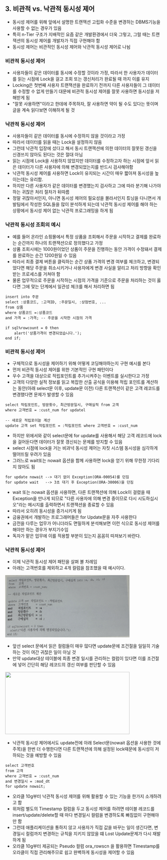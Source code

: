 ## 3. 비관적 vs. 낙관적 동시성 제어
- 동시성 제어를 위해 앞에서 설명한 트랜잭션 고립화 수준을 변경하는 DBMS기능을 사용할 수 없는 경우가 있음
- 특히 n-Tier 구조가 지배적인 요즘 같은 개발환경에서 더욱 그렇고, 그럴 때는 트랜잭션의 동시성 제어를 개발자가 직접 구현해야 함
- 동시성 제어는 비관적인 동시성 제어와 낙관적 동시성 제어로 나뉨

### 비관적 동시성 제어
- 사용자들이 같은 데이터를 동시에 수정할 것이라 가정, 따라서 한 사용자가 데이터를 읽는 시점에 Lock을 걸고 조회 또는 갱신처리가 완료될 때 까지 이를 유지
- Locking은 첫번째 사용자 트랜잭션을 완료하기 전까지 다른 사용자들이 그 데이터를 수정할 수 없게 만들기 대문에 비관적 동시성 제어를 잘못 사용하면 동시성을 저해받게 됨
- "잘못 사용하면"이라고 한데에 주목하자, 잘 사용하면 약이 될 수도 있다는 뜻이며 글을 계속 읽다보면 이해하게 될 것

### 낙관적 동시성 제어
- 사용자들이 같은 데이터를 동시에 수정하지 않을 것이라고 가정
- 따라서 데이터를 읽을 때는 Lock을 설정하지 않음
- 그런데 낙관적 입장에 섰다고 해서 동시 트랜잭션에 의한 데이터의 잘못된 갱신을 신경쓰지 않아도 된다는 것은 절대 아님
- 읽는 시점에 Lock을 사용하지 않았지만 데이터를 수정하고자 하는 시점에 앞서 읽은 데이터가 다른 사용자에 의해 변경되었는지를 반드시 검사해야함
- 낙관적 동시성 제어를 사용하면 Lock이 유지되는 시간이 매우 짧아져 동시성을 높이는데는 유리함.
- 하지만 다른 사용자가 같은 데이터를 변경했는지 검사하고 그에 따라 분기해 나가야 하는 귀찮은 처리 절차가 뒤따름
- 정말 귀찮아서인지, 아니면 동시성 제어의 필요성을 몰라서인지 튜닝을 다니면서 개발팀에서 작성한 SQL들을 많이 분석하게 되는데 낙관적 동시성 제어를 해야 하는 상황에서 동시성 제어 없는 낙관적 프로그래밍을 하게 됨

### 낙관적 동시성 조회의 예시
- 예를 들어 온라인 쇼핑몰에서 특정 상품을 조회해서 주문을 시작하고 결제를 완료하는 순간까지 하나의 트랜잭션으로 정의했다고 가정
- 상품 조회시에는 1000원이었던 상품이 주문을 진행하는 동안 가격이 수정돼서 결제를 완료하는 순간 1200원일 수 있음
- 따라서 최종 결제 버튼을 클릭하는 순간 상품 가격의 변경 여부를 체크하고, 변경되었다면 해당 주문을 취소시키거나 사용자에게 변경 사실을 알리고 처리 방향을 확인받는 프로세스를 거쳐야 함
- 물론 업무적으로 주문을 시작하는 시점의 가격을 기준으로 주문을 처리하는 것이 옳다면 그에 맞는 단계에서 일관성 체크를 해서 처리하면 됨
```
insert into 주문
select :상품코드, :고객ID, :주문일시, :상점번호, ...
from 상품
where 상품코드 =:상품코드
and 가격 = :가격; -- 주문을 시작한 시점의 가격

if sql%rowcount = 0 then
    alert('상품가격이 변경되었습니다.');
end if;
```

### 비관적 동시성 제어
- 구체적으로 동시성을 제어하기 위해 어떻게 코딩해야하는지 구현 예시를 본다
- 먼저 비관적 동시성 제어를 위한 기본적인 구현 패턴이다
- 우수 고객을 대상으로 적립포인트를 추가시켜주는 이벤트를 실시한다고 가정
- 고객의 다양한 실적 정보를 읽고 복잡한 산출 공식을 이용해 적립 포인트를 계산하는 동안(아래 select문 이후, update문 이전) 다른 트랜잭션이 같은 고객 레코드를 변경했다면 문제가 발생할 수 있음
```
select 적립포인트, 방문횟수, 최근방문일시, 구매실적 from 고객
where 고객번호 = :cust_num for updatel

-- 새로운 적립포이늩 계산
update 고객 set 적립포인트 = :적립포인트 where 고객번호 = :cust_num
```
- 하지만 위에서와 같이 select문에 for update를 사용해서 해당 고객 레코드에 lock을 걸어둔다면 데이터가 잘못 갱신되는 문제를 방지할 수 있음
- select 시점에 lock을 거는 비과넉 동시성 제어는 자칫 시스템 동시성을 심각하게 떨어뜨릴 우려가 있음
- 그러느로 wait또는 nowait 옵션을 함께 사용하면 lock을 얻기 위해 무한정 기다리지 않아도 됨

```
for update nowait --> 대기 없이 Exception(ORA-00054)를 던짐
for update wait   --> 3초 대기 후 Exception(ORA-30006)을 던짐
```
- wait 또는 nowait 옵션을 사용하면, 다른 트랜잭션에 의해 Lock이 걸렸을 때 Exception을 만나게 되므로 "다른 사용자에 의해 변경 중이므로 다시 시도하십시오"라는 메시지를 출력하면서 트랜잭션을 종료할 수 있음
- 따라서 오히려 동시성을 증가시키게 됨
- 금융권에서 개발하는 프로그래머들은 for Update문을 자주 사용한다
- 금전을 다루는 업무가 어니더라도 면밀하게 분석해보면 이런 식으로 동시성 제어를 해야만 하는 경우가 부지기수임
- 독자가 맡은 업무에 이를 적용할 부분이 있는지 꼼꼼히 따져보기 바란다.

### 낙관적 동시성 제어
- 이제 낙관적 동시성 제어 패턴을 살펴 볼 차례임
- 아래는 고객번호를 제외하고 4개 컬럼을 참조했을 때 예시이다.

<img src ="./img/3/1.png" width ="400" height="200">

- 앞선 select 문에서 읽은 컬럼들이 매우 많다면 update문에 조건절을 일일히 기술하는 것이 여간 귀찮은 일이 아닐 것
- 만약 update대상 테이블에 최종 변경 일시를 관리하는 컬럼이 있다면 이를 조건절에 넣어 간단히 해당 레코드의 갱신 여부를 판단할 수 있음

<img src ="./img/3/2.png" width ="400" height="200">

- 낙관적 동시성 제어에서도 update전에 아래 Select문(nowait 옵션을 사용한 것에 주목)을 한번 더 수행한다면 다른 트랜잭션에 의해 설정된 lock때문에 동시성이 저하되는 것을 예방할 수 있음

```
select 고객번호
from 고객
where 고객번호 = :cust_num
and 변경일시 = :mod_dt
for update nowait;
```

- 오라클 10g부터 낙관적 동시성 제어를 위해 활용할 수 있는 기능을 한가지 소개하려고 함
- 위처럼 별도의 Timestamp 컬럼을 두고 동시성 제어를 하려면 테이블 레코드를 insert/update/delete할 때 마다 변경일시 컬럼을 변경하도록 빠짐없이 구현해야만 함
- 그런데 애플리케이션을 통하지 않고 사용자가 직접 값을 바꾸는 일이 생긴다면, 변경일시 컬럼까지 변경하는 규칙을 지키지 않았을 떄 Lost Update문제가 다시 재발하게 됨
- 오라클 10g부터 제공되는 Pseudo 컬럼 ora_rowscn 을 활용하면 Timestamp를 오라클이 직접 관리해주므로 쉽고 완벽하게 동시성을 제어할 수 있음

